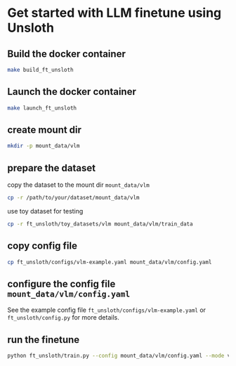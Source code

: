 # Get started with LLM finetune using Unsloth

## Build the docker container

```bash
make build_ft_unsloth
```

## Launch the docker container

```bash
make launch_ft_unsloth
```

## create mount dir
```bash
mkdir -p mount_data/vlm
```

## prepare the dataset
copy the dataset to the mount dir `mount_data/vlm`
```bash
cp -r /path/to/your/dataset/mount_data/vlm
```
use toy dataset for testing
```bash
cp -r ft_unsloth/toy_datasets/vlm mount_data/vlm/train_data
```

## copy config file
```bash
cp ft_unsloth/configs/vlm-example.yaml mount_data/vlm/config.yaml
```

## configure the config file `mount_data/vlm/config.yaml`
See the example config file `ft_unsloth/configs/vlm-example.yaml` or `ft_unsloth/config.py` for more details.

## run the finetune
```bash
python ft_unsloth/train.py --config mount_data/vlm/config.yaml --mode vlm
```






